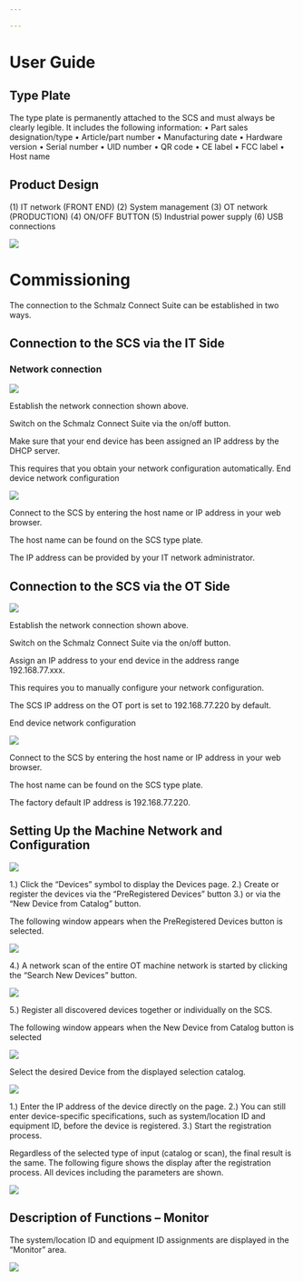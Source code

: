 ```yaml
---

---
```

# User Guide


## Type Plate

The type plate is permanently attached to the SCS and must always be clearly legible.
It includes the following information:
• Part sales designation/type
• Article/part number
• Manufacturing date
• Hardware version
• Serial number
• UID number
• QR code
• CE label
• FCC label
• Host name

## Product Design

(1) IT network (FRONT END)
(2) System management
(3) OT network (PRODUCTION)
(4) ON/OFF BUTTON
(5) Industrial power supply
(6) USB connections

![](/aufbau-scs.png)

# Commissioning

The connection to the Schmalz Connect Suite can be established in two ways.

## Connection to the SCS via the IT Side

### Network connection

![](/Bild2.png)

Establish the network connection shown above.

Switch on the Schmalz Connect Suite via the on/off button.

Make sure that your end device has been assigned an IP address by the DHCP server.

This requires that you obtain your network configuration automatically.
End device network configuration

![](/Bild3.png)

Connect to the SCS by entering the host name or IP address in your web browser.

The host name can be found on the SCS type plate.

The IP address can be provided by your IT network administrator.

## Connection to the SCS via the OT Side

![](/Bild4.png)

Establish the network connection shown above.

Switch on the Schmalz Connect Suite via the on/off button.

Assign an IP address to your end device in the address range 192.168.77.xxx.

This requires you to manually configure your network configuration.

The SCS IP address on the OT port is set to 192.168.77.220 by default.

End device network configuration

![](/Bild5.png)

Connect to the SCS by entering the host name or IP address in your web browser.

The host name can be found on the SCS type plate.

The factory default IP address is 192.168.77.220.

## Setting Up the Machine Network and Configuration

![](/bild1-1.png)

1\.) Click the “Devices” symbol to display the Devices page.
2\.) Create or register the devices via the “PreRegistered Devices” button
3\.) or via the “New Device from Catalog” button.

The following window appears when the PreRegistered Devices button is selected.

![](/bild2-1.png)

4\.) A network scan of the entire OT machine network is started by clicking the “Search New Devices” button.

![](/bild3-1.png)

5\.) Register all discovered devices together or individually on the SCS.

The following window appears when the New Device from Catalog button is selected

![](/bild6.png)

Select the desired Device from the displayed selection catalog.

![](/bild7.png)

1\.) Enter the IP address of the device directly on the page.
2\.) You can still enter device-specific specifications, such as system/location ID and equipment ID, before the device is registered.
3\.) Start the registration process.

Regardless of the selected type of input (catalog or scan), the final result is the same. The following figure shows the display after the registration process. All devices including the parameters are shown.

![](/bild4-1.png)

## Description of Functions – Monitor

The system/location ID and equipment ID assignments are displayed in the “Monitor” area.

![](/bild5-1.png)